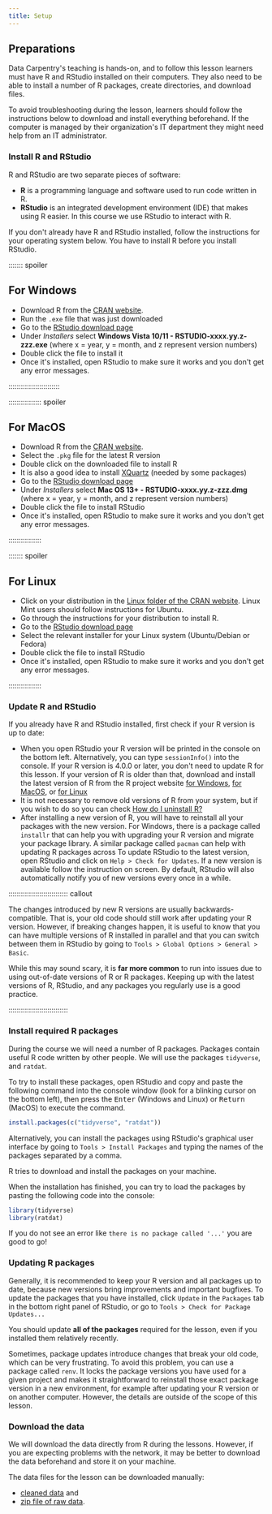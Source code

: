 ```yaml
---
title: Setup
---
```


## Preparations

Data Carpentry's teaching is hands-on, and to follow this lesson learners must have R and RStudio installed on their computers.
They also need to be able to install a number of R packages, create directories, and download files.

To avoid troubleshooting during the lesson, learners should follow the instructions below to download and install everything beforehand.
If the computer is managed by their organization's IT department they might need help from an IT administrator.

### Install R and RStudio

R and RStudio are two separate pieces of software:

- **R** is a programming language and software used to run code written in R.
- **RStudio** is an integrated development environment (IDE) that makes using R easier. In this course we use RStudio to interact with R.

If you don't already have R and RStudio installed, follow the instructions for your operating system below.
You have to install R before you install RStudio.

::::::: spoiler

## For Windows

- Download R from the [CRAN website](https://cran.r-project.org/bin/windows/base/release.htm).
- Run the `.exe` file that was just downloaded
- Go to the [RStudio download page](https://www.rstudio.com/products/rstudio/download/#download)
- Under *Installers* select **Windows Vista 10/11 - RSTUDIO-xxxx.yy.z-zzz.exe** (where x = year, y = month, and z represent version numbers)
- Double click the file to install it
- Once it's installed, open RStudio to make sure it works and you don't get any error messages.

:::::::::::::::::::::::::

:::::::::::::::: spoiler

## For MacOS

- Download R from the [CRAN website](https://cran.r-project.org/bin/macosx/).
- Select the `.pkg` file for the latest R version
- Double click on the downloaded file to install R
- It is also a good idea to install [XQuartz](https://www.xquartz.org/) (needed by some packages)
- Go to the [RStudio download page](https://www.rstudio.com/products/rstudio/download/#download)
- Under *Installers* select **Mac OS 13+ - RSTUDIO-xxxx.yy.z-zzz.dmg** (where x = year, y = month, and z represent version numbers)
- Double click the file to install RStudio
- Once it's installed, open RStudio to make sure it works and you don't get any error messages.

::::::::::::::::

::::::: spoiler

## For Linux

- Click on your distribution in the [Linux folder of the CRAN website](https://cran.r-project.org/bin/linux/). Linux Mint users should follow instructions for Ubuntu.
- Go through the instructions for your distribution to install R.
- Go to the [RStudio download page](https://www.rstudio.com/products/rstudio/download/#download)
- Select the relevant installer for your Linux system (Ubuntu/Debian or Fedora)
- Double click the file to install RStudio
- Once it's installed, open RStudio to make sure it works and you don't get any error messages.

::::::::::::::::

### Update R and RStudio

If you already have R and RStudio installed, first check if your R version is up to date:

- When you open RStudio your R version will be printed in the console on the bottom left.
  Alternatively, you can type `sessionInfo()` into the console.
  If your R version is 4.0.0 or later, you don't need to update R for this lesson.
  If your version of R is older than that, download and install the latest version of R from the R project website [for Windows](https://cran.r-project.org/bin/windows/base/), [for MacOS](https://cran.r-project.org/bin/macosx/), or [for Linux](https://cran.r-project.org/bin/linux/)
- It is not necessary to remove old versions of R from your system, but if you wish to do so you can check [How do I uninstall R?](https://cran.r-project.org/bin/windows/base/rw-FAQ.html#How-do-I-UNinstall-R_003f)
- After installing a new version of R, you will have to reinstall all your packages with the new version.
  For Windows, there is a package called `installr` that can help you with upgrading your R version and migrate your package library.
  A similar package called `pacman` can help with updating R packages across
  To update RStudio to the latest version, open RStudio and click on
  `Help > Check for Updates`.
  If a new version is available follow the
  instruction on screen.
  By default, RStudio will also automatically notify you of new versions every once in a while.

::::::::::::::::::::::::::::: callout

The changes introduced by new R versions are usually backwards-compatible.
That is, your old code should still work after updating your R version.
However, if breaking changes happen, it is useful to know that you can have multiple versions of R installed in parallel and that you can switch between them in RStudio by going to `Tools > Global Options > General > Basic`.

While this may sound scary, it is **far more common** to run into issues due to using out-of-date versions of R or R packages.
Keeping up with the latest versions of R, RStudio, and any packages you regularly use is a good practice.

:::::::::::::::::::::::::::::

### Install required R packages

During the course we will need a number of R packages.
Packages contain useful R code written by other people.
We will use the packages `tidyverse`, and `ratdat`.

To try to install these packages, open RStudio and copy and paste the following command into the console window (look for a blinking cursor on the bottom left), then press the <kbd>Enter</kbd> (Windows and Linux) or <kbd>Return</kbd> (MacOS) to execute the command.

```r
install.packages(c("tidyverse", "ratdat"))
```

Alternatively, you can install the packages using RStudio's graphical user interface by going to `Tools > Install Packages` and typing the names of the packages separated by a comma.

R tries to download and install the packages on your machine.

When the installation has finished, you can try to load the packages by pasting the following code into the console:

```r
library(tidyverse)
library(ratdat)
```

If you do not see an error like `there is no package called '...'` you are good to go!

### Updating R packages

Generally, it is recommended to keep your R version and all packages up to date, because new versions bring improvements and important bugfixes.
To update the packages that you have installed, click `Update` in the `Packages` tab in the bottom right panel of RStudio, or go to `Tools > Check for Package Updates...`

You should update **all of the packages** required for the lesson, even if you installed them relatively recently.

Sometimes, package updates introduce changes that break your old code, which can be very frustrating.
To avoid this problem, you can use a package called `renv`.
It locks the package versions you have used for a given project and makes it straightforward to reinstall those exact package version in a new environment, for example after updating your R version or on another computer.
However, the details are outside of the scope of this lesson.

### Download the data

We will download the data directly from R during the lessons.
However, if you are expecting problems with the network, it may be better to download the data beforehand and store it on your machine.

The data files for the lesson can be downloaded manually:

- [cleaned data](../episodes/data/cleaned/surveys_complete_77_89.csv) and
- [zip file of raw data](../episodes/data/new_data.zip).
